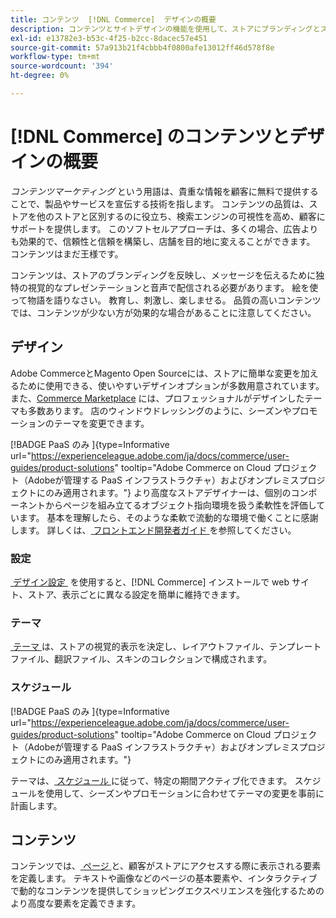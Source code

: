 ```yaml
---
title: コンテンツ  [!DNL Commerce]  デザインの概要
description: コンテンツとサイトデザインの機能を使用して、ストアにブランディングとスタイルを反映する方法を説明します。
exl-id: e13782e3-b53c-4f25-b2cc-8dacec57e451
source-git-commit: 57a913b21f4cbbb4f0800afe13012ff46d578f8e
workflow-type: tm+mt
source-wordcount: '394'
ht-degree: 0%

---
```


# [!DNL Commerce] のコンテンツとデザインの概要

_コンテンツマーケティング_ という用語は、貴重な情報を顧客に無料で提供することで、製品やサービスを宣伝する技術を指します。 コンテンツの品質は、ストアを他のストアと区別するのに役立ち、検索エンジンの可視性を高め、顧客にサポートを提供します。 このソフトセルアプローチは、多くの場合、広告よりも効果的で、信頼性と信頼を構築し、店舗を目的地に変えることができます。 コンテンツはまだ王様です。

コンテンツは、ストアのブランディングを反映し、メッセージを伝えるために独特の視覚的なプレゼンテーションと音声で配信される必要があります。 絵を使って物語を語りなさい。 教育し、刺激し、楽しませる。 品質の高いコンテンツでは、コンテンツが少ない方が効果的な場合があることに注意してください。

## デザイン

Adobe CommerceとMagento Open Sourceには、ストアに簡単な変更を加えるために使用できる、使いやすいデザインオプションが多数用意されています。 また、[Commerce Marketplace](../getting-started/commerce-marketplace.md) には、プロフェッショナルがデザインしたテーマも多数あります。 店のウィンドウドレッシングのように、シーズンやプロモーションのテーマを変更できます。

[!BADGE PaaS のみ &#x200B;]{type=Informative url="https://experienceleague.adobe.com/ja/docs/commerce/user-guides/product-solutions" tooltip="Adobe Commerce on Cloud プロジェクト（Adobeが管理する PaaS インフラストラクチャ）およびオンプレミスプロジェクトにのみ適用されます。"} より高度なストアデザイナーは、個別のコンポーネントからページを組み立てるオブジェクト指向環境を扱う柔軟性を評価しています。 基本を理解したら、そのような柔軟で流動的な環境で働くことに感謝します。 詳しくは、[ フロントエンド開発者ガイド ][1] を参照してください。

### 設定

[&#x200B; デザイン設定 &#x200B;](configuration.md) を使用すると、[!DNL Commerce] インストールで web サイト、ストア、表示ごとに異なる設定を簡単に維持できます。

### テーマ

[&#x200B; テーマ &#x200B;](themes.md) は、ストアの視覚的表示を決定し、レイアウトファイル、テンプレートファイル、翻訳ファイル、スキンのコレクションで構成されます。

### スケジュール

[!BADGE PaaS のみ &#x200B;]{type=Informative url="https://experienceleague.adobe.com/ja/docs/commerce/user-guides/product-solutions" tooltip="Adobe Commerce on Cloud プロジェクト（Adobeが管理する PaaS インフラストラクチャ）およびオンプレミスプロジェクトにのみ適用されます。"}

テーマは、[&#x200B; スケジュール &#x200B;](schedule.md) に従って、特定の期間アクティブ化できます。 スケジュールを使用して、シーズンやプロモーションに合わせてテーマの変更を事前に計画します。

## コンテンツ

コンテンツでは、[&#x200B; ページ &#x200B;](pages.md) と、顧客がストアにアクセスする際に表示される要素を定義します。 テキストや画像などのページの基本要素や、インタラクティブで動的なコンテンツを提供してショッピングエクスペリエンスを強化するためのより高度な要素を定義できます。

[1]: https://developer.adobe.com/commerce/frontend-core/guide/
